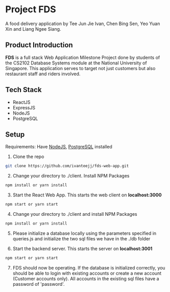 # Project FDS
A food delivery application by
Tee Jun Jie Ivan, Chen Bing Sen, Yeo Yuan Xin and Liang Ngee Siang.

## Product Introduction

**FDS** is a full stack Web Application Milestone Project done by students of the CS2102 Database Systems module at the National University of Singapore. 
This application serves to target not just customers but also restaurant staff and riders involved. 


## Tech Stack

-   ReactJS
-   ExpressJS
-   NodeJS
-   PostgreSQL

## Setup

Requirements: Have <a href = "https://nodejs.org/en/download/">NodeJS</a>, <a href = "https://www.postgresql.org/download/">PostgreSQL</a> installed

1. Clone the repo

```sh
git clone https://github.com/ivanteejj/fds-web-app.git
```

2. Change your directory to ./client. Install NPM Packages

```sh
npm install or yarn install
```

3. Start the React Web App. This starts the web client on <b>localhost:3000</b>

```sh
npm start or yarn start
```

4. Change your directory to ./client and install NPM Packages

```sh
npm install or yarn install
```

5. Please initialize a database locally using the parameters specified in queries.js  and initialize the two 
sql files we have in the ./db folder

6. Start the backend server. This starts the server on <b>localhost:3001</b>

```sh
npm start or yarn start
```

7. FDS should now be operating. If the database is initialized correctly, you should be able to login with existing accounts or create a new account (Customer accounts only). All accounts in the existing sql files have a password of 'password'.

